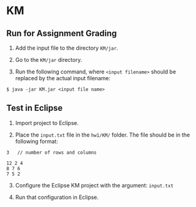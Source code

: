 KM
==

Run for Assignment Grading
--------------------------

1. Add the input file to the directory `KM/jar`.

2. Go to the `KM/jar` directory.

2. Run the following command, where `<input filename>` should be replaced by the actual input filename:

```
$ java -jar KM.jar <input file name>
```


Test in Eclipse
---------------

1. Import project to Eclipse.

2. Place the `input.txt` file in the `hw1/KM/` folder. The file should be in the following format:

```
3	// number of rows and columns

12 2 4
8 7 6
7 5 2
```

3. Configure the Eclipse KM project with the argument: `input.txt`

4. Run that configuration in Eclipse.

